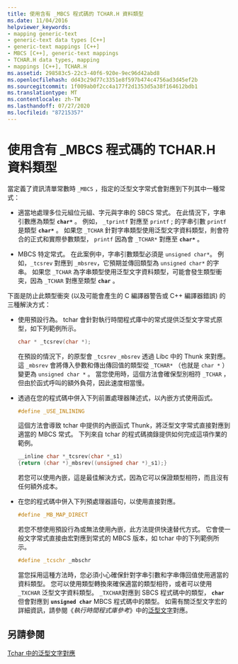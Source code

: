 ```yaml
---
title: 使用含有 _MBCS 程式碼的 TCHAR.H 資料類型
ms.date: 11/04/2016
helpviewer_keywords:
- mapping generic-text
- generic-text data types [C++]
- generic-text mappings [C++]
- MBCS [C++], generic-text mappings
- TCHAR.H data types, mapping
- mappings [C++], TCHAR.H
ms.assetid: 298583c5-22c3-40f6-920e-9ec96d42abd8
ms.openlocfilehash: dd43c29d77c3351e8f597b474c4756ad3d45ef2b
ms.sourcegitcommit: 1f009ab0f2cc4a177f2d1353d5a38f164612bdb1
ms.translationtype: MT
ms.contentlocale: zh-TW
ms.lasthandoff: 07/27/2020
ms.locfileid: "87215357"
---
```

# <a name="using-tcharh-data-types-with-_mbcs-code"></a>使用含有 _MBCS 程式碼的 TCHAR.H 資料類型

當定義了資訊清單常數時 `_MBCS` ，指定的泛型文字常式會對應到下列其中一種常式：

- 適當地處理多位元組位元組、字元與字串的 SBCS 常式。 在此情況下，字串引數應為類型 **`char*`** 。 例如， `_tprintf` 對應至 `printf` ; 的字串引數 `printf` 是類型 **`char*`** 。 如果您 `_TCHAR` 針對字串類型使用泛型文字資料類型，則會符合的正式和實際參數類型， `printf` 因為會 `_TCHAR*` 對應至 **`char*`** 。

- MBCS 特定常式。 在此案例中，字串引數類型必須是 `unsigned char*`。 例如，`_tcsrev` 對應到 `_mbsrev`，它預期並傳回類型為 `unsigned char*` 的字串。 如果您 `_TCHAR` 為字串類型使用泛型文字資料類型，可能會發生類型衝突，因為 `_TCHAR` 對應至類型 **`char`** 。

下面是防止此類型衝突 (以及可能會產生的 C 編譯器警告或 C++ 編譯器錯誤) 的三種解決方式：

- 使用預設行為。 tchar 會針對執行時間程式庫中的常式提供泛型文字常式原型，如下列範例所示。

    ```cpp
    char * _tcsrev(char *);
    ```

   在預設的情況下，的原型會 `_tcsrev` `_mbsrev` 透過 Libc 中的 Thunk 來對應。 這 `_mbsrev` 會將傳入參數和傳出傳回值的類型從 `_TCHAR*` （也就是 `char *` ）變更為 `unsigned char *` 。 當您使用時，這個方法會確保型別相符 `_TCHAR` ，但由於函式呼叫的額外負荷，因此速度相當慢。

- 透過在您的程式碼中併入下列前置處理器陳述式，以內嵌方式使用函式。

    ```cpp
    #define _USE_INLINING
    ```

   這個方法會導致 tchar 中提供的內嵌函式 Thunk，將泛型文字常式直接對應到適當的 MBCS 常式。 下列來自 tchar 的程式碼摘錄提供如何完成這項作業的範例。

    ```cpp
    __inline char *_tcsrev(char *_s1)
    {return (char *)_mbsrev((unsigned char *)_s1);}
    ```

   若您可以使用內嵌，這是最佳解決方式，因為它可以保證類型相符，而且沒有任何額外成本。

- 在您的程式碼中併入下列預處理器語句，以使用直接對應。

    ```cpp
    #define _MB_MAP_DIRECT
    ```

   若您不想使用預設行為或無法使用內嵌，此方法提供快速替代方式。 它會使一般文字常式直接由宏對應到常式的 MBCS 版本，如 tchar 中的下列範例所示。

    ```cpp
    #define _tcschr _mbschr
    ```

   當您採用這種方法時，您必須小心確保針對字串引數和字串傳回值使用適當的資料類型。 您可以使用類型轉換來確保適當的類型相符，或者可以使用 `_TXCHAR` 泛型文字資料類型。 `_TXCHAR`對應到 SBCS 程式碼中的類型， **`char`** 但會對應到 **`unsigned char`** MBCS 程式碼中的類型。 如需有關泛型文字宏的詳細資訊，請參閱《*執行時間程式庫參考*》中的[泛型文字](../c-runtime-library/generic-text-mappings.md)對應。

## <a name="see-also"></a>另請參閱

[Tchar 中的泛型文字對應](../text/generic-text-mappings-in-tchar-h.md)
